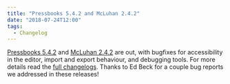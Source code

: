 ```yaml
---
title: "Pressbooks 5.4.2 and McLuhan 2.4.2"
date: "2018-07-24T12:00"
tags:
  - Changelog
---
```


[Pressbooks 5.4.2](https://github.com/pressbooks/pressbooks/releases/tag/5.4.2) and
[McLuhan 2.4.2](https://github.com/pressbooks/pressbooks-book/releases/tag/2.4.2) are out,
with bugfixes for accessibility in the editor, import and export behaviour, and debugging
tools. For more details read the
[full changelogs](/docs/changelog/). Thanks to Ed Beck for a couple
bug reports we addressed in these releases!
